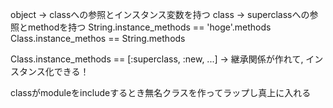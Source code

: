 object -> classへの参照とインスタンス変数を持つ
class  -> superclassへの参照とmethodを持つ
String.instance_methods == 'hoge'.methods
Class.instance_methos == String.methods

Class.instance_methods == [:superclass, :new, ...]
-> 継承関係が作れて, インスタンス化できる！

classがmoduleをincludeするとき無名クラスを作ってラップし真上に入れる
